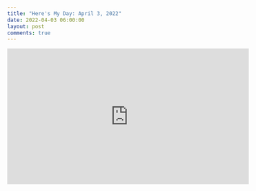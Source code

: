 ```yaml
---
title: "Here's My Day: April 3, 2022"
date: 2022-04-03 06:00:00
layout: post
comments: true
---
```


<iframe width="560" height="315" src="https://www.youtube.com/embed/sb06JbPoKs8" title="YouTube video player" frameborder="0" allow="accelerometer; autoplay; clipboard-write; encrypted-media; gyroscope; picture-in-picture" allowfullscreen></iframe>


